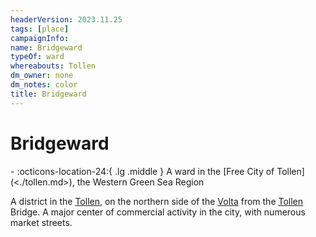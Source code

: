 ```yaml
---
headerVersion: 2023.11.25
tags: [place]
campaignInfo:
name: Bridgeward
typeOf: ward
whereabouts: Tollen
dm_owner: none
dm_notes: color
title: Bridgeward
---
```

# Bridgeward
<div class="grid cards ext-narrow-margin ext-one-column" markdown>
-    :octicons-location-24:{ .lg .middle } A ward in the [Free City of Tollen](<./tollen.md>), the Western Green Sea Region  
</div>


A district in the [Tollen](<./tollen.md>), on the northern side of the [Volta](<../rivers/volta-watershed/volta.md>) from the [Tollen](<./tollen.md>) Bridge. A major center of commercial activity in the city, with numerous market streets.